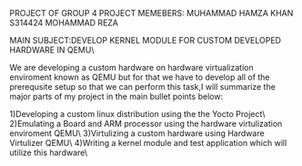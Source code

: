 PROJECT OF GROUP 4
PROJECT MEMEBERS:
MUHAMMAD HAMZA KHAN S314424
MOHAMMAD REZA 

MAIN SUBJECT:DEVELOP KERNEL MODULE FOR  CUSTOM DEVELOPED HARDWARE IN QEMU\\

We are developing a custom hardware on hardware virtualization enviroment known as QEMU
but for that we have to develop all of the prerequsite setup so that we can perform this task,I will summarize the major parts of my project in the main bullet points below:

1)Developing a custom linux distribution using the the Yocto Project\\
2)Emulating a Board and ARM processor using the hardware virtulization enviroment QEMU\\
3)Virtulizing a custom hardware using Hardware Virtulizer QEMU\\
4)Writing a kernel module and test application which will utilize this hardware\\ 
 
